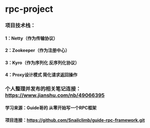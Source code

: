 # rpc-project

### 项目技术栈：
####  1：Netty（作为传输协议）
####  2：Zookeeper（作为注册中心）
####  3：Kyro（作为序列化 反序列化协议）
####  4：Proxy设计模式 简化请求返回操作

### 个人整理并发布的相关笔记连接：https://www.jianshu.com/nb/49066395

#### 学习来源：Guide哥的 从零开始写一个RPC框架
#### 项目连接：https://github.com/Snailclimb/guide-rpc-framework.git
